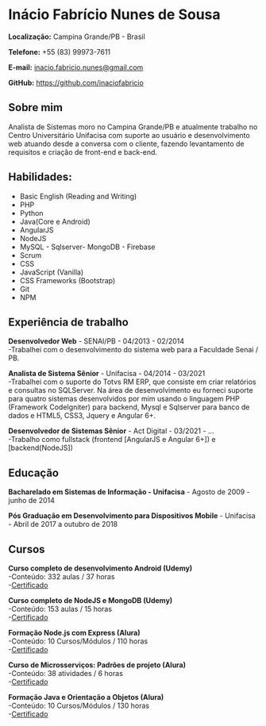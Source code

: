 # Inácio Fabrício Nunes de Sousa

__Localização:__ Campina Grande/PB - Brasil

__Telefone:__ +55 (83) 99973-7611

__E-mail:__ inacio.fabricio.nunes@gmail.com

__GitHub:__ https://github.com/inaciofabricio

## Sobre mim

Analista de Sistemas moro no Campina Grande/PB e atualmente trabalho no Centro Universitário Unifacisa com suporte ao usuário e desenvolvimento web atuando desde a conversa com o cliente, fazendo levantamento de requisitos e criação de front-end e back-end.

## Habilidades:
- Basic English (Reading and Writing)
- PHP
- Python
- Java(Core e Android)</li>
- AngularJS
- NodeJS</li>
- MySQL - Sqlserver- MongoDB - Firebase
- Scrum
- CSS
- JavaScript (Vanilla)
- CSS Frameworks (Bootstrap)
- Git
- NPM

## Experiência de trabalho

__Desenvolvedor Web__ - SENAI/PB - 04/2013 - 02/2014 <br/>
-Trabalhei com o desenvolvimento do sistema web para a Faculdade Senai / PB.

__Analista de Sistema Sênior__ - Unifacisa - 04/2014 - 03/2021 <br/>
-Trabalhei com o suporte do Totvs RM ERP, que consiste em criar relatórios e consultas no SQLServer. Na área de desenvolvimento eu forneci suporte para quatro sistemas desenvolvidos por mim usando o linguagem PHP (Framework CodeIgniter) para backend, Mysql e Sqlserver para banco de dados e HTML5, CSS3, Jquery e Angular 6+.

__Desenvolvedor de Sistemas Sênior__ - Act Digital - 03/2021 - ...<br/>
-Trabalho como fullstack (frontend [AngularJS e Angular 6+]) e [backend(NodeJS])

## Educação

__Bacharelado em Sistemas de Informação - Unifacisa__ - Agosto de 2009 - junho de 2014

__Pós Graduação em Desenvolvimento para Dispositivos Mobile__ - Unifacisa - Abril de 2017 a outubro de 2018

## Cursos
__Curso completo de desenvolvimento Android (Udemy)__ <br/> 
-Conteúdo: 332 aulas / 37 horas <br/> 
-[Certificado](https://github.com/inaciofabricio/my-resume/blob/master/files/certificado-curso-completo-do-desenvolvedor-android.jpg "Visualizar!") <br/>

__Curso completo de NodeJS e MongoDB (Udemy)__ <br/> 
-Conteúdo: 153 aulas / 15 horas <br/> 
-[Certificado](https://github.com/inaciofabricio/my-resume/blob/master/files/certificado-curso-completo-do-desenvolvedor-nodejs.jpg "Visualizar!") <br/>

__Formação Node.js com Express (Alura)__ <br/> 
-Conteúdo: 10 Cursos/Módulos / 110 horas <br/> 
-[Certificado](https://github.com/inaciofabricio/my-resume/blob/master/files/certificado_formacao_alura_nodejs_com_express.jpg "Visualizar!") <br/>

__Curso de Microsserviços: Padrões de projeto (Alura)__ <br/> 
-Conteúdo: 38 atividades / 6 horas <br/> 
-[Certificado](https://github.com/inaciofabricio/my-resume/blob/master/files/certificado-microsservicos-padroes-de-projeto.png "Visualizar!") <br/>

__Formação Java e Orientação a Objetos (Alura)__ <br/> 
-Conteúdo: 10 Cursos/Módulos / 130 horas <br/> 
-[Certificado](https://cursos.alura.com.br/user/estudoaluracg/degree-java-76916/certificate "Visualizar!") <br/>






